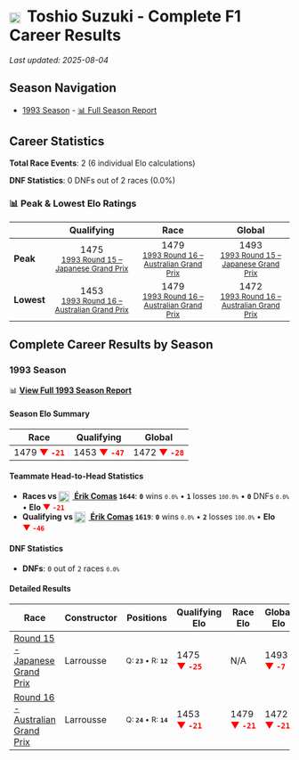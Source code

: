 # <img src="https://upload.wikimedia.org/wikipedia/commons/9/9e/Flag_of_Japan.svg" alt="Japan" width="20" height="auto" style="vertical-align: middle; margin-right: 5px;" onerror="this.outerHTML='🇯🇵'; this.style.marginRight='5px';"/> Toshio Suzuki - Complete F1 Career Results

*Last updated: 2025-08-04*

## Season Navigation

- [1993 Season](#1993-season) - [📊 Full Season Report](../seasons/1993-season-report)

## Career Statistics

**Total Race Events**: 2 (6 individual Elo calculations)

**DNF Statistics**: 0 DNFs out of 2 races (0.0%)

### 📊 Peak & Lowest Elo Ratings

| &nbsp; | Qualifying | Race | Global |
|-------|------------|------|--------|
| **Peak** | <center> 1475 <br/><small> [1993 Round 15 – Japanese Grand Prix](../seasons/1993-season-report#round-15-japanese-grand-prix) </small></center> | <center> 1479 <br/><small> [1993 Round 16 – Australian Grand Prix](../seasons/1993-season-report#round-16-australian-grand-prix) </small></center> | <center> 1493  <br/><small> [1993 Round 15 – Japanese Grand Prix](../seasons/1993-season-report#round-15-japanese-grand-prix) </small></center> |
| **Lowest** | <center> 1453 <br/><small> [1993 Round 16 – Australian Grand Prix](../seasons/1993-season-report#round-16-australian-grand-prix) </small></center> | <center> 1479 <br/><small> [1993 Round 16 – Australian Grand Prix](../seasons/1993-season-report#round-16-australian-grand-prix) </small></center> | <center> 1472 <br/><small> [1993 Round 16 – Australian Grand Prix](../seasons/1993-season-report#round-16-australian-grand-prix) </small></center> |


## Complete Career Results by Season

### 1993 Season

📊 **[View Full 1993 Season Report](../seasons/1993-season-report)**

#### Season Elo Summary

| Race | Qualifying | Global |
|------|------------|--------|
| 1479 **<span style="color: red;">▼&nbsp;`-21`</span>** | 1453 **<span style="color: red;">▼&nbsp;`-47`</span>** | 1472 **<span style="color: red;">▼&nbsp;`-28`</span>** |

#### Teammate Head-to-Head Statistics

- **Races vs [<img src="https://upload.wikimedia.org/wikipedia/commons/c/c3/Flag_of_France.svg" alt="France" width="20" height="auto" style="vertical-align: middle; margin-right: 5px;" onerror="this.outerHTML='🇫🇷'; this.style.marginRight='5px';"/> Érik Comas](rik-comas) `1644`**: **`0`** wins <small>`0.0%`</small> • **`1`** losses <small>`100.0%`</small> • **`0`** DNFs <small>`0.0%`</small> • **Elo <span style="color: red;">▼&nbsp;`-21`</span>**
- **Qualifying vs [<img src="https://upload.wikimedia.org/wikipedia/commons/c/c3/Flag_of_France.svg" alt="France" width="20" height="auto" style="vertical-align: middle; margin-right: 5px;" onerror="this.outerHTML='🇫🇷'; this.style.marginRight='5px';"/> Érik Comas](rik-comas) `1619`**: **`0`** wins <small>`0.0%`</small> • **`2`** losses <small>`100.0%`</small> • **Elo <span style="color: red;">▼&nbsp;`-46`</span>**

#### DNF Statistics

- **DNFs**: `0` out of `2` races <small>`0.0%`</small>

#### Detailed Results

| Race | Constructor | Positions | Qualifying Elo | Race Elo | Global Elo | Teammate |
|------|-------------|-----------|----------------|----------|------------|----------|
| [Round 15 - Japanese Grand Prix](../seasons/1993-season-report#round-15-japanese-grand-prix) | Larrousse | <small>Q:&nbsp;**`23`**&nbsp;•&nbsp;R:&nbsp;**`12`**</small> | 1475 **<span style="color: red;">▼&nbsp;`-25`</span>** | N/A | 1493 **<span style="color: red;">▼&nbsp;`-7`</span>** | [<img src="https://upload.wikimedia.org/wikipedia/commons/c/c3/Flag_of_France.svg" alt="France" width="20" height="auto" style="vertical-align: middle; margin-right: 5px;" onerror="this.outerHTML='🇫🇷'; this.style.marginRight='5px';"/> Érik Comas](rik-comas)<br/><small>Q:&nbsp;**`21`**&nbsp;•&nbsp;R:&nbsp;**`DNF`**</small> |
| [Round 16 - Australian Grand Prix](../seasons/1993-season-report#round-16-australian-grand-prix) | Larrousse | <small>Q:&nbsp;**`24`**&nbsp;•&nbsp;R:&nbsp;**`14`**</small> | 1453 **<span style="color: red;">▼&nbsp;`-21`</span>** | 1479 **<span style="color: red;">▼&nbsp;`-21`</span>** | 1472 **<span style="color: red;">▼&nbsp;`-21`</span>** | [<img src="https://upload.wikimedia.org/wikipedia/commons/c/c3/Flag_of_France.svg" alt="France" width="20" height="auto" style="vertical-align: middle; margin-right: 5px;" onerror="this.outerHTML='🇫🇷'; this.style.marginRight='5px';"/> Érik Comas](rik-comas)<br/><small>Q:&nbsp;**`21`**&nbsp;•&nbsp;R:&nbsp;**`12`**</small> |

